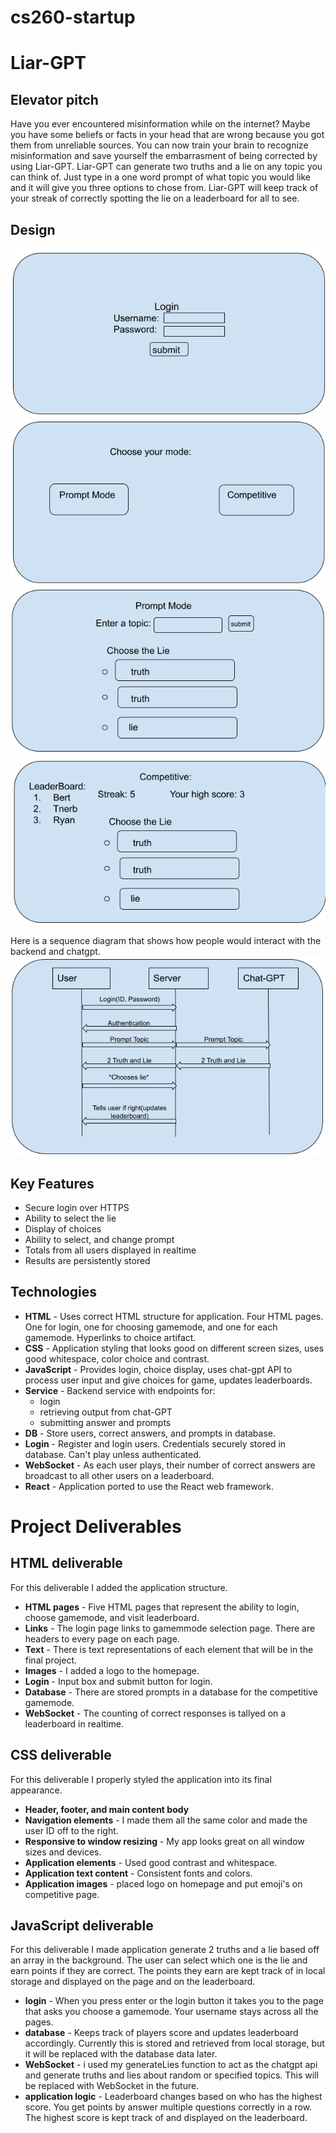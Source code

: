 # cs260-startup

# **Liar-GPT**

## **Elevator pitch**
Have you ever encountered misinformation while on the internet? Maybe you have some beliefs or facts in your head that are wrong because you got them from unreliable sources. You can now train your brain to recognize misinformation and save yourself the embarrasment of being corrected by using Liar-GPT. Liar-GPT can generate two truths and a lie on any topic you can think of. Just type in a one word prompt of what topic you would like and it will give you three options to chose from. Liar-GPT will keep track of your streak of correctly spotting the lie on a leaderboard for all to see. 

## **Design**

![](/260login.png)
![](/260choose.png)
![](/260prompt.png)
![](/260competitive.png)

Here is a sequence diagram that shows how people would interact with the backend and chatgpt.
![](/260server.png)

## **Key Features**
- Secure login over HTTPS
- Ability to select the lie
- Display of choices
- Ability to select, and change prompt
- Totals from all users displayed in realtime
- Results are persistently stored

## **Technologies**
- **HTML** - Uses correct HTML structure for application. Four HTML pages. One for login, one for choosing gamemode, and one for each gamemode. Hyperlinks to choice artifact.
- **CSS** - Application styling that looks good on different screen sizes, uses good whitespace, color choice and contrast.
- **JavaScript** - Provides login, choice display, uses chat-gpt API to process user input and give choices for game, updates leaderboards.
- **Service** - Backend service with endpoints for:
    - login
    - retrieving output from chat-GPT
    - submitting answer and prompts
- **DB** - Store users, correct answers, and prompts in database.
- **Login** - Register and login users. Credentials securely stored in database. Can't play unless authenticated.
- **WebSocket** - As each user plays, their number of correct answers are broadcast to all other users on a leaderboard.
- **React** - Application ported to use the React web framework.

# Project Deliverables

## HTML deliverable

For this deliverable I added the application structure.

- **HTML pages** - Five HTML pages that represent the ability to login, choose gamemode, and visit leaderboard.
- **Links** - The login page links to gamemmode selection page. There are headers to every page on each page.
- **Text** - There is text representations of each element that will be in the final project.
- **Images** - I added a logo to the homepage.
- **Login** - Input box and submit button for login.
- **Database** - There are stored prompts in a database for the competitive gamemode.
- **WebSocket** - The counting of correct responses is tallyed on a leaderboard in realtime.

## CSS deliverable

For this deliverable I properly styled the application into its final appearance.

- **Header, footer, and main content body**
- **Navigation elements** - I made them all the same color and made the user ID off to the right. 
- **Responsive to window resizing** - My app looks great on all window sizes and devices.
- **Application elements** - Used good contrast and whitespace.
- **Application text content** - Consistent fonts and colors.
- **Application images** - placed logo on homepage and put emoji's on competitive page.

## JavaScript deliverable

For this deliverable I made application generate 2 truths and a lie based off an array in the background. The user can select which one is the lie and earn points if they are correct. The points they earn are kept track of in local storage and displayed on the page and on the leaderboard.

- **login** - When you press enter or the login button it takes you to the page that asks you choose a gamemode. Your username stays across all the pages.
- **database** - Keeps track of players score and updates leaderboard accordingly. Currently this is stored and retrieved from local storage, but it will be replaced with the database data later.
- **WebSocket** - i used my generateLies function to act as the chatgpt api and generate truths and lies about random or specified topics. This will be replaced with WebSocket in the future.
- **application logic** - Leaderboard changes based on who has the highest score. You get points by answer multiple questions correctly in a row. The highest score is kept track of and displayed on the leaderboard. 

